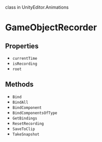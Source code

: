 class in UnityEditor.Animations
# GameObjectRecorder

## Properties
- `currentTime`
- `isRecording`
- `root`
## Methods
- `Bind`
- `BindAll`
- `BindComponent`
- `BindComponentsOfType`
- `GetBindings`
- `ResetRecording`
- `SaveToClip`
- `TakeSnapshot`
